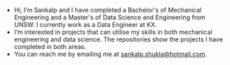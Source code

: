 - Hi, I’m Sankalp and I have completed a Bachelor's of Mechanical Engineering and a Master's of Data Science and Engineering from UNSW. I currently work as a Data Engineer at KX.
- I’m interested in projects that can utilise my skills in both mechanical engineering and data science. The repositories show the projects I have completed in both areas.
- You can reach me by emailing me at sankalp.shukla@hotmail.com.

<!---
sanki9/sanki9 is a ✨ special ✨ repository because its `README.md` (this file) appears on your GitHub profile.
You can click the Preview link to take a look at your changes.
--->
